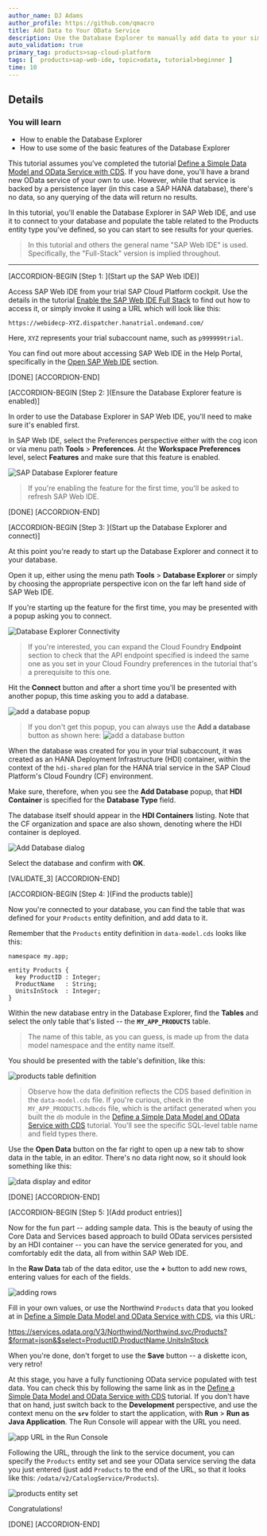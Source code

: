 ```yaml
---
author_name: DJ Adams
author_profile: https://github.com/qmacro
title: Add Data to Your OData Service
description: Use the Database Explorer to manually add data to your simple OData service.
auto_validation: true
primary_tag: products>sap-cloud-platform
tags: [  products>sap-web-ide, topic>odata, tutorial>beginner ]
time: 10
---
```


## Details
### You will learn
- How to enable the Database Explorer
- How to use some of the basic features of the Database Explorer

This tutorial assumes you've completed the tutorial [Define a Simple Data Model and OData Service with CDS](https://developers.sap.com/tutorials/odata-05-data-model-service.html). If you have done, you'll have a brand new OData service of your own to use. However, while that service is backed by a persistence layer (in this case a SAP HANA database), there's no data, so any querying of the data will return no results.

In this tutorial, you'll enable the Database Explorer in SAP Web IDE, and use it to connect to your database and populate the table related to the Products entity type you've defined, so you can start to see results for your queries.

> In this tutorial and others the general name "SAP Web IDE" is used. Specifically, the "Full-Stack" version is implied throughout.

---

[ACCORDION-BEGIN [Step 1: ](Start up the SAP Web IDE)]

Access SAP Web IDE from your trial SAP Cloud Platform cockpit. Use the details in the tutorial [Enable the SAP Web IDE Full Stack](https://developers.sap.com/tutorials/webide-multi-cloud.html) to find out how to access it, or simply invoke it using a URL which will look like this:

`https://webidecp-XYZ.dispatcher.hanatrial.ondemand.com/`

Here, `XYZ` represents your trial subaccount name, such as `p999999trial`.

You can find out more about accessing SAP Web IDE in the Help Portal, specifically in the [Open SAP Web IDE](https://help.sap.com/viewer/825270ffffe74d9f988a0f0066ad59f0/CF/en-US/51321a804b1a4935b0ab7255447f5f84.html) section.

[DONE]
[ACCORDION-END]

[ACCORDION-BEGIN [Step 2: ](Ensure the Database Explorer feature is enabled)]

In order to use the Database Explorer in SAP Web IDE, you'll need to make sure it's enabled first.

In SAP Web IDE, select the Preferences perspective either with the cog icon or via menu path **Tools** > **Preferences**. At the **Workspace Preferences** level, select **Features** and make sure that this feature is enabled.

![SAP Database Explorer feature](sap-hana-database-explorer-feature.png)

> If you're enabling the feature for the first time, you'll be asked to refresh SAP Web IDE.

[DONE]
[ACCORDION-END]

[ACCORDION-BEGIN [Step 3: ](Start up the Database Explorer and connect)]

At this point you're ready to start up the Database Explorer and connect it to your database.

Open it up, either using the menu path **Tools** > **Database Explorer** or simply by choosing the appropriate perspective icon on the far left hand side of SAP Web IDE.

If you're starting up the feature for the first time, you may be presented with a popup asking you to connect.

![Database Explorer Connectivity](database-explorer-connectivity.png)

> If you're interested, you can expand the Cloud Foundry **Endpoint** section to check that the API endpoint specified is indeed the same one as you set in your Cloud Foundry preferences in the tutorial that's a prerequisite to this one.

Hit the **Connect** button and after a short time you'll be presented with another popup, this time asking you to add a database.

![add a database popup](add-a-database-popup.png)

> If you don't get this popup, you can always use the **Add a database** button as shown here:
> ![add a database button](add-a-database-button.png)

When the database was created for you in your trial subaccount, it was created as an HANA Deployment Infrastructure (HDI) container, within the context of the `hdi-shared` plan for the HANA trial service in the SAP Cloud Platform's Cloud Foundry (CF) environment.

Make sure, therefore, when you see the **Add Database** popup, that **HDI Container** is specified for the **Database Type** field.

The database itself should appear in the **HDI Containers** listing. Note that the CF organization and space are also shown, denoting where the HDI container is deployed.

![Add Database dialog](add-database-dialog.png)

Select the database and confirm with **OK**.

[VALIDATE_3]
[ACCORDION-END]

[ACCORDION-BEGIN [Step 4: ](Find the products table)]

Now you're connected to your database, you can find the table that was defined for your `Products` entity definition, and add data to it.

Remember that the `Products` entity definition in `data-model.cds` looks like this:

```
namespace my.app;

entity Products {
  key ProductID : Integer;
  ProductName   : String;
  UnitsInStock  : Integer;
}
```

Within the new database entry in the Database Explorer, find the **Tables** and select the only table that's listed -- the **`MY_APP_PRODUCTS`** table.

> The name of this table, as you can guess, is made up from the data model namespace and the entity name itself.

You should be presented with the table's definition, like this:

![products table definition](products-table-definition.png)

> Observe how the data definition reflects the CDS based definition in the `data-model.cds` file. If you're curious, check in the `MY_APP_PRODUCTS.hdbcds` file, which is the artifact generated when you built the `db` module in the [Define a Simple Data Model and OData Service with CDS](https://developers.sap.com/tutorials/odata-05-data-model-service.html) tutorial. You'll see the specific SQL-level table name and field types there.

Use the **Open Data** button on the far right to open up a new tab to show data in the table, in an editor. There's no data right now, so it should look something like this:

![data display and editor](data-display-and-editor.png)

[DONE]
[ACCORDION-END]


[ACCORDION-BEGIN [Step 5: ](Add product entries)]

Now for the fun part -- adding sample data. This is the beauty of using the Core Data and Services based approach to build OData services persisted by an HDI container -- you can have the service generated for you, and comfortably edit the data, all from within SAP Web IDE.

In the **Raw Data** tab of the data editor, use the **+** button to add new rows, entering values for each of the fields.

![adding rows](adding-rows.png)

Fill in your own values, or use the Northwind `Products` data that you looked at in [Define a Simple Data Model and OData Service with CDS](https://developers.sap.com/tutorials/odata-05-data-model-service.html), via this URL:

<https://services.odata.org/V3/Northwind/Northwind.svc/Products?$format=json&$select=ProductID,ProductName,UnitsInStock>

When you're done, don't forget to use the **Save** button -- a diskette icon, very retro!

At this stage, you have a fully functioning OData service populated with test data. You can check this by following the same link as in the [Define a Simple Data Model and OData Service with CDS](https://developers.sap.com/tutorials/odata-05-data-model-service.html) tutorial. If you don't have that on hand, just switch back to the **Development** perspective, and use the context menu on the **`srv`** folder to start the application, with **Run** > **Run as Java Application**. The Run Console will appear with the URL you need.

![app URL in the Run Console](app-url-in-run-console.png)

Following the URL, through the link to the service document, you can specify the `Products` entity set and see your OData service serving the data you just entered (just add `Products` to the end of the URL, so that it looks like this: `/odata/v2/CatalogService/Products`).

![products entity set](products.png)

Congratulations!

[DONE]
[ACCORDION-END]
